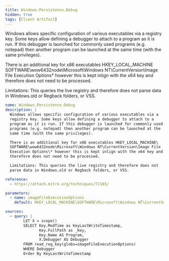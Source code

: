 ```yaml
---
title: Windows.Persistence.Debug
hidden: true
tags: [Client Artifact]
---
```


Windows allows specific configuration of various executables via a
registry key. Some keys allow defining a debugger to attach to a
program as it is run. If this debugger is launched for commonly used
programs (e.g. notepad) then another program can be launched at the
same time (with the same privileges).

There is an additional key for x86 executables HKEY_LOCAL_MACHINE\
SOFTWARE\wow6432node\Microsoft\Windows NT\CurrentVersion\Image File
Execution Options\* however this is kept inlign with the x64 key and
therefore does not need to be processed.

Limitations: This queries the live registry and therefore does not
parse data in Windows.old or Regback folders, or VSS.


```yaml
name: Windows.Persistence.Debug
description: |
  Windows allows specific configuration of various executables via a
  registry key. Some keys allow defining a debugger to attach to a
  program as it is run. If this debugger is launched for commonly used
  programs (e.g. notepad) then another program can be launched at the
  same time (with the same privileges).

  There is an additional key for x86 executables HKEY_LOCAL_MACHINE\
  SOFTWARE\wow6432node\Microsoft\Windows NT\CurrentVersion\Image File
  Execution Options\* however this is kept inlign with the x64 key and
  therefore does not need to be processed.

  Limitations: This queries the live registry and therefore does not
  parse data in Windows.old or Regback folders, or VSS.

reference:
  - https://attack.mitre.org/techniques/T1183/

parameters:
  - name: imageFileExecutionOptions
    default: HKEY_LOCAL_MACHINE\SOFTWARE\Microsoft\Windows NT\CurrentVersion\Image File Execution Options\*

sources:
  - query: |
        LET X = scope()
        SELECT Key.ModTime as KeyLastWriteTimestamp,
               Key.FullPath as _Key,
               Key.Name AS Program,
               X.Debugger AS Debugger
        FROM read_reg_key(globs=imageFileExecutionOptions)
        WHERE Debugger
        Order By KeyLastWriteTimestamp

```
